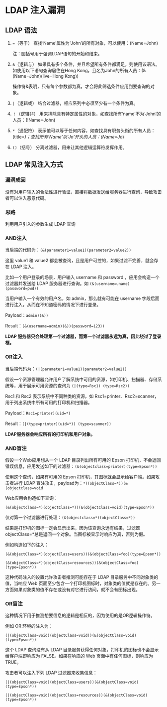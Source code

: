 # LDAP 注入漏洞

## LDAP 语法

1. `=`（等于）
	查找‘Name’属性为‘John’的所有对象，可以使用：(Name=John)

	注：圆括号用于强调LDAP语句的开始和结束。

2. `&`（逻辑与）
	如果具有多个条件，并且希望所有条件都满足，则使用该语法。如使用以下语句查询居住在Hong Kong，且名为John的所有人员：(&(Name=John)(live=Hong Kong))

	操作符&表明，只有每个参数都为真，才会将此筛选条件应用到要查询的对象。

3. `|`（逻辑或）
	结合过滤器，相应系列中必须至少有一个条件为真。

4. `！`（逻辑非）
	用来排除具有特定属性的对象，如查找所有‘name’不为‘John’的人员：(!Name=John)

5. `*`（通配符）
	表示值可以等于任何内容，如查找具有职务头衔的所有人员：(title=*)；查找所有‘Name’以‘Jo’开头的人员：(Name=Jo*)

6. `()`（括号）
	分离过滤器，用来让其他逻辑运算符发挥作用。

## LDAP 常见注入方式

### 漏洞成因

没有对用户输入的合法性进行验证，直接将数据发送给服务器进行查询，导致攻击者可以注入恶意代码。

### 思路

利用用户引入的参数生成 LDAP 查询

### AND注入

当后端的代码为：`(&(parameter1=value1)(parameter2=value2))`

这里 value1 和 value2 都会被查询，且是用户可控的，如果过滤不完善，就会存在 LDAP 注入。

比如一个用户登录的场景，用户输入 username 和 password ，应用会构造一个过滤器并发送给 LDAP 服务器进行查询。如 `(&(username=uname)(password=pwd))`

当用户输入一个有效的用户名，如 admin，那么就有可能在 username 字段后面进行注入，从而在不知道密码的情况下进行登录。

Payload：`admin)(&))`

Result：`(&(username=admin)(&))(password=123))`

**LDAP 服务器只会处理第一个过滤器，而第一个过滤器永远为真，因此绕过了登录框。**

### OR注入

当后端代码为：`(|(parameter1=value1)(parameter2=value2))`

假设一个资源管理器允许用户了解系统中可用的资源，如打印机、扫描器、存储系统等，用于展示可用资源的查询为 `(|(type=Rsc1) (type=Rsc2))`

Rsc1 和 Rsc2 表示系统中不同种类的资源，如 Rsc1=printer、Rsc2=scanner，用于列出系统中所有可用的打印机和扫描器。

Payload：`Rsc1=printer)(uid=*)`

Result：`(|(type=printer)(uid=*)) (type=scanner))`

**LDAP服务器会响应所有的打印机和用户对象。**

### AND盲注

假设一个Web应用想从一个 LDAP 目录列出所有可用的 Epson 打印机，不会返回错误信息，应用发送如下的过滤器：`(&(objectclass=printer)(type=Epson*))`

使用这个查询，如果有可用的 Epson 打印机，其图标就会显示给客户端。如果攻击者进行 LDAP 盲注攻击，payload为：`*)(objectClass=*))(&(objectclass=void`

Web应用会构造如下查询：

`(&(objectclass=*)(objectClass=*))(&(objectClass=void)(type=Epson*))`

仅对第一个过滤器进行处理：`(&(objectclass=*)(objectClass=*))`

结果是打印机的图标一定会显示出来，因为该查询永远有结果，过滤器objectClass=*总是返回一个对象。当图标被显示时响应为真，否则为假。

例如构造如下的注入：

`(&(objectClass=*)(objectClass=users))(&(objectClass=foo)(type=Epson*))`

`(&(objectClass=*)(objectClass=resources))(&(objectClass=foo)(type=Epson*))`

这种代码注入的设置允许攻击者推测可能存在于 LDAP 目录服务中不同对象类的值，当响应 Web 页面至少包含一个打印机图标时，对象类的值就是存在的。另一方面如果对象类的值不存在或没有对它进行访问，就不会有图标出现。

### OR盲注

这种情况下用于推测想要信息的逻辑是相反的，因为使用的是OR逻辑操作符。

例如 OR 环境的注入为：

`(|(objectClass=void)(objectClass=void))(&(objectClass=void)(type=Epson*))`

这个 LDAP 查询没有从 LDAP 目录服务获得任何对象，打印机的图标也不会显示给客户端即响应为 FALSE。如果在响应的 Web 页面中有任何图标，则响应为 TRUE。

攻击者可以注入下列 LDAP 过滤器来收集信息：

`(|(objectClass=void)(objectClass=users))(&(objectClass=void)(type=Epson*))`

`(|(objectClass=void)(objectClass=resources))(&(objectClass=void)(type=Epson*))`